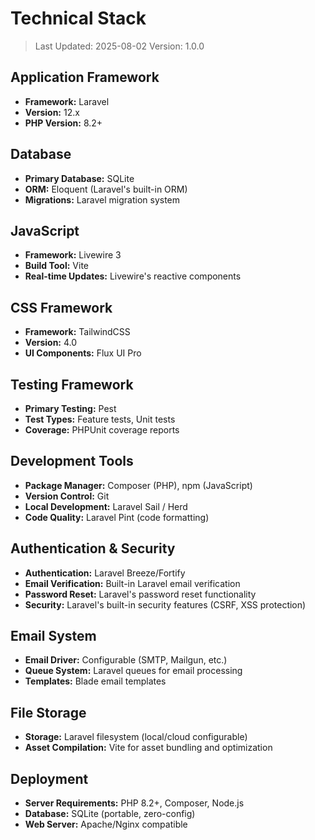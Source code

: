 # Technical Stack

> Last Updated: 2025-08-02
> Version: 1.0.0

## Application Framework

- **Framework:** Laravel
- **Version:** 12.x
- **PHP Version:** 8.2+

## Database

- **Primary Database:** SQLite
- **ORM:** Eloquent (Laravel's built-in ORM)
- **Migrations:** Laravel migration system

## JavaScript

- **Framework:** Livewire 3
- **Build Tool:** Vite
- **Real-time Updates:** Livewire's reactive components

## CSS Framework

- **Framework:** TailwindCSS
- **Version:** 4.0
- **UI Components:** Flux UI Pro

## Testing Framework

- **Primary Testing:** Pest
- **Test Types:** Feature tests, Unit tests
- **Coverage:** PHPUnit coverage reports

## Development Tools

- **Package Manager:** Composer (PHP), npm (JavaScript)
- **Version Control:** Git
- **Local Development:** Laravel Sail / Herd
- **Code Quality:** Laravel Pint (code formatting)

## Authentication & Security

- **Authentication:** Laravel Breeze/Fortify
- **Email Verification:** Built-in Laravel email verification
- **Password Reset:** Laravel's password reset functionality
- **Security:** Laravel's built-in security features (CSRF, XSS protection)

## Email System

- **Email Driver:** Configurable (SMTP, Mailgun, etc.)
- **Queue System:** Laravel queues for email processing
- **Templates:** Blade email templates

## File Storage

- **Storage:** Laravel filesystem (local/cloud configurable)
- **Asset Compilation:** Vite for asset bundling and optimization

## Deployment

- **Server Requirements:** PHP 8.2+, Composer, Node.js
- **Database:** SQLite (portable, zero-config)
- **Web Server:** Apache/Nginx compatible